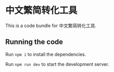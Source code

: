 
  # 中文繁简转化工具

  This is a code bundle for 中文繁简转化工具. 

  ## Running the code

  Run `npm i` to install the dependencies.

  Run `npm run dev` to start the development server.
  